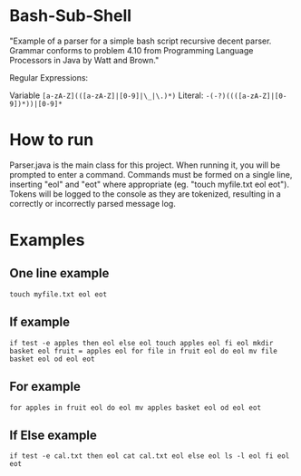 # Bash-Sub-Shell
"Example of a parser for a simple bash script recursive decent parser.  Grammar conforms to problem 4.10 from Programming Language Processors in Java by Watt and Brown."

Regular Expressions:

Variable `[a-zA-Z](([a-zA-Z]|[0-9]|\_|\.)*)`
Literal: `-(-?)((([a-zA-Z]|[0-9])*))|[0-9]*`

# How to run
Parser.java is the main class for this project. When running it, you will be prompted to enter a command.
Commands must be formed on a single line, inserting "eol" and "eot" where appropriate (eg. "touch myfile.txt eol eot").
Tokens will be logged to the console as they are tokenized, resulting in a correctly or incorrectly parsed message log.

# Examples

## One line example
`touch myfile.txt eol eot`

## If example
`if test -e apples then eol else eol touch apples eol fi eol mkdir basket eol fruit = apples eol for file in fruit eol do eol mv file basket eol od eol eot`

## For example
`for apples in fruit eol do eol mv apples basket eol od eol eot`

## If Else example
`if test -e cal.txt then eol cat cal.txt eol else eol ls -l eol fi eol eot`
